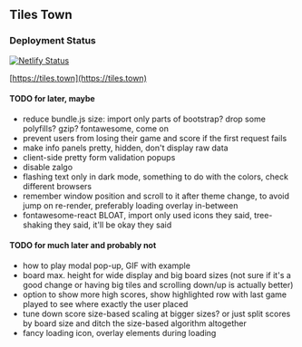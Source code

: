 ## Tiles Town

### Deployment Status

[![Netlify Status](https://api.netlify.com/api/v1/badges/e376a228-9575-47c8-bafa-1493adaee126/deploy-status)](https://app.netlify.com/sites/tiles-town/deploys)

[https://tiles.town](https://tiles.town)

#### TODO for later, maybe

-   reduce bundle.js size: import only parts of bootstrap? drop some polyfills? gzip? fontawesome, come on
-   prevent users from losing their game and score if the first request fails
-   make info panels pretty, hidden, don't display raw data
-   client-side pretty form validation popups
-   disable zalgo
-   flashing text only in dark mode, something to do with the colors, check different browsers
-   remember window position and scroll to it after theme change, to avoid jump on re-render, preferably loading overlay in-between
-   fontawesome-react BLOAT, import only used icons they said, tree-shaking they said, it'll be okay they said

#### TODO for much later and probably not

-   how to play modal pop-up, GIF with example
-   board max. height for wide display and big board sizes (not sure if it's a good change or having big tiles and scrolling down/up is actually better)
-   option to show more high scores, show highlighted row with last game played to see where exactly the user placed
-   tune down score size-based scaling at bigger sizes? or just split scores by board size and ditch the size-based algorithm altogether
-   fancy loading icon, overlay elements during loading
